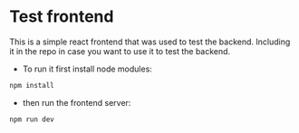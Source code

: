 # Test frontend

This is a simple react frontend that was used to test the backend.
Including it in the repo in case you want to use it to test the backend.

- To run it first install node modules:

```bash
npm install
```

- then run the frontend server:

```bash
npm run dev
```
